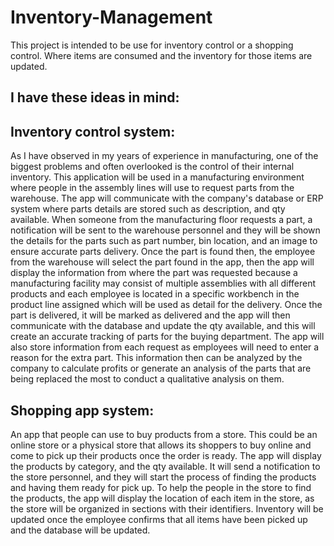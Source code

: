 #  Inventory-Management
This project is intended to be use for inventory control or a shopping control. Where items are consumed and the inventory for those items are updated. 

##  I have these ideas in mind:

##  Inventory control system:

As I have observed in my years of experience in manufacturing, one of the biggest problems and often overlooked is the control of their internal inventory. This application will be used in a manufacturing environment where people in the assembly lines will use to request parts from the warehouse. The app will communicate with the company's database or ERP system where parts details are stored such as description, and qty available. When someone from the manufacturing floor requests a part, a notification will be sent to the warehouse personnel and they will be shown the details for the parts such as part number, bin location, and an image to ensure accurate parts delivery. Once the part is found then, the employee from the warehouse will select the part found in the app, then the app will display the information from where the part was requested because a manufacturing facility may consist of multiple assemblies with all different products and each employee is located in a specific workbench in the product line assigned which will be used as detail for the delivery. Once the part is delivered, it will be marked as delivered and the app will then communicate with the database and update the qty available, and this will create an accurate tracking of parts for the buying department. The app will also store information from each request as employees will need to enter a reason for the extra part. This information then can be analyzed by the company to calculate profits or generate an analysis of the parts that are being replaced the most to conduct a qualitative analysis on them. 


##  Shopping app system:

An app that people can use to buy products from a store. This could be an online store or a physical store that allows its shoppers to buy online and come to pick up their products once the order is ready. The app will display the products by category, and the qty available. It will send a notification to the store personnel, and they will start the process of finding the products and having them ready for pick up. To help the people in the store to find the products, the app will display the location of each item in the store, as the store will be organized in sections with their identifiers. Inventory will be updated once the employee confirms that all items have been picked up and the database will be updated. 
